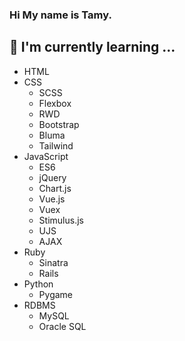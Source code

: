 ### Hi My name is Tamy.

## 📝 I'm currently learning ...
- HTML
- CSS
  - SCSS
  - Flexbox
  - RWD
  - Bootstrap
  - Bluma
  - Tailwind
- JavaScript
  - ES6
  - jQuery
  - Chart.js
  - Vue.js
  - Vuex
  - Stimulus.js
  - UJS
  - AJAX
- Ruby
  - Sinatra
  - Rails
- Python
  - Pygame
- RDBMS
  - MySQL
  - Oracle SQL

<!--
**TamyTsai/TamyTsai** is a ✨ _special_ ✨ repository because its `README.md` (this file) appears on your GitHub profile.

Here are some ideas to get you started:

- 🔭 I’m currently working on ...
- 🌱 I’m currently learning ...
- 👯 I’m looking to collaborate on ...
- 🤔 I’m looking for help with ...
- 💬 Ask me about ...
- 📫 How to reach me: ...
- 😄 Pronouns: ...
- ⚡ Fun fact: ...
-->
